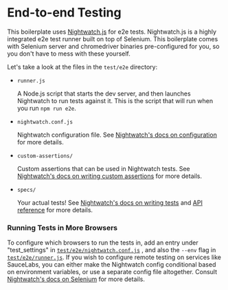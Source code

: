 # End-to-end Testing

This boilerplate uses [Nightwatch.js](https://nightwatchjs.org) for e2e tests. Nightwatch.js is a highly integrated e2e test runner built on top of Selenium. This boilerplate comes with Selenium server and chromedriver binaries pre-configured for you, so you don't have to mess with these yourself.

Let's take a look at the files in the `test/e2e` directory:

- `runner.js`

  A Node.js script that starts the dev server, and then launches Nightwatch to run tests against it. This is the script that will run when you run `npm run e2e`.

- `nightwatch.conf.js`

  Nightwatch configuration file. See [Nightwatch's docs on configuration](https://nightwatchjs.org/gettingstarted#settings-file) for more details.

- `custom-assertions/`

  Custom assertions that can be used in Nightwatch tests. See [Nightwatch's docs on writing custom assertions](https://nightwatchjs.org/guide#writing-custom-assertions) for more details.

- `specs/`

  Your actual tests! See [Nightwatch's docs on writing tests](https://nightwatchjs.org/guide#writing-tests) and [API reference](https://nightwatchjs.org/api) for more details.

### Running Tests in More Browsers

To configure which browsers to run the tests in, add an entry under "test_settings" in [`test/e2e/nightwatch.conf.js`](https://github.com/vuejs-templates/webpack/blob/master/template/test/e2e/nightwatch.conf.js#L17-L39) , and also the `--env` flag in [`test/e2e/runner.js`](https://github.com/vuejs-templates/webpack/blob/master/template/test/e2e/runner.js#L15). If you wish to configure remote testing on services like SauceLabs, you can either make the Nightwatch config conditional based on environment variables, or use a separate config file altogether. Consult [Nightwatch's docs on Selenium](https://nightwatchjs.org/guide#selenium-settings) for more details.
